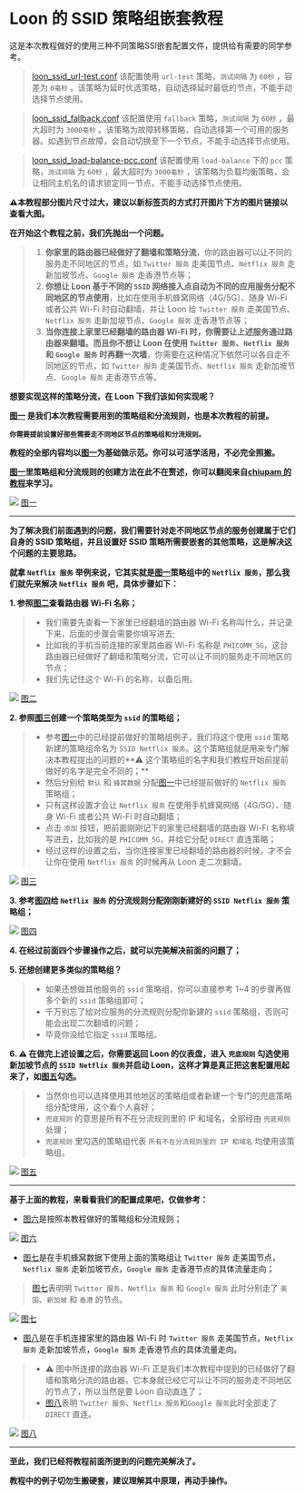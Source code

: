 # Loon 的 SSID 策略组嵌套教程

这是本次教程做好的使用三种不同策略SSI嵌套配置文件，提供给有需要的同学参考。

> [loon_ssid_url-test.conf](https://raw.githubusercontent.com/ArriettyQAQ/loon_tutorial/main/conf/loon_ssid_url-test.conf) 该配置使用 `url-test` 策略，`测试间隔` 为 `60秒` ，容差为 `0毫秒` 。该策略为延时优选策略，自动选择延时最低的节点，不能手动选择节点使用。

> [loon_ssid_fallback.conf](https://raw.githubusercontent.com/ArriettyQAQ/loon_tutorial/main/conf/loon_ssid_fallback.conf) 该配置使用 `fallback` 策略，`测试间隔` 为 `60秒` ，最大超时为 `3000毫秒` 。该策略为故障转移策略，自动选择第一个可用的服务器。如遇到节点故障，会自动切换至下一个节点，不能手动选择节点使用。

> [loon_ssid_load-balance-pcc.conf](https://raw.githubusercontent.com/ArriettyQAQ/loon_tutorial/main/conf/loon_ssid_load-balance-pcc.conf) 该配置使用 `load-balance` 下的 `pcc` 策略，`测试间隔` 为 `60秒` ，最大超时为 `3000毫秒` ，该策略为负载均衡策略，会让相同主机名的请求锁定同一节点，不能手动选择节点使用。

**⚠本教程部分图片尺寸过大，建议以新标签页的方式打开图片下方的图片链接以查看大图。**

**在开始这个教程之前，我们先抛出一个问题。**
> 1. **你家里的路由器已经做好了翻墙和策略分流**，你的路由器可以让不同的服务走不同地区的节点，如 `Twitter 服务` 走美国节点、`Netflix 服务` 走新加坡节点、`Google 服务` 走香港节点等；
> 2. **你想让 Loon 基于不同的 `SSID` 网络接入点自动为不同的应用服务分配不同地区的节点使用**，比如在使用手机蜂窝网络（4G/5G）、随身 Wi-Fi 或者公共 Wi-Fi 时自动翻墙，并让 Loon 给 `Twitter 服务` 走美国节点、`Netflix 服务` 走新加坡节点、`Google 服务` 走香港节点等；
> 3. **当你连接上家里已经翻墙的路由器 Wi-Fi 时，你需要让上述服务通过路由器来翻墙。而且你不想让 Loon 在使用 `Twitter 服务`、`Netflix 服务` 和 `Google 服务` 时再翻一次墙**，你需要在这种情况下依然可以各自走不同地区的节点，如 `Twitter 服务` 走美国节点、`Netflix 服务` 走新加坡节点、`Google 服务` 走香港节点等。

**想要实现这样的策略分流，在 Loon 下我们该如何实现呢？**

**[图一](https://raw.githubusercontent.com/ArriettyQAQ/loon_tutorial/main/images/1.png)
是我们本次教程需要用到的策略组和分流规则，也是本次教程的前提。**

**`你需要提前设置好那些需要走不同地区节点的策略组和分流规则。`**

**教程的全部内容均以[图一](https://raw.githubusercontent.com/ArriettyQAQ/loon_tutorial/main/images/1.png)为基础做示范。你可以可活学活用，不必完全照搬。**

**[图一](https://raw.githubusercontent.com/ArriettyQAQ/loon_tutorial/main/images/1.png)里策略组和分流规则的创建方法在此不在赘述，你可以翻阅来自[chiupam  的教程](https://github.com/chiupam/tutorial/blob/master/Loon/Plus/README.md)来学习。**


![](images/1.png)
[图一](https://raw.githubusercontent.com/ArriettyQAQ/loon_tutorial/main/images/1.png)

***

**为了解决我们前面遇到的问题，我们需要针对走不同地区节点的服务创建属于它们自身的 SSID 策略组，并且设置好 SSID 策略所需要嵌套的其他策略，这是解决这个问题的主要思路。**

**就拿 `Netflix 服务` 举例来说，它其实就是[图一](https://raw.githubusercontent.com/ArriettyQAQ/loon_tutorial/main/images/1.png)策略组中的 `Netflix 服务`，那么我们就先来解决 `Netflix 服务` 吧，具体步骤如下：**


**1. 参照[图二](https://raw.githubusercontent.com/ArriettyQAQ/loon_tutorial/main/images/2.png)查看路由器 Wi-Fi 名称；**
> * 我们需要先查看一下家里已经翻墙的路由器 Wi-Fi 名称叫什么，并记录下来，后面的步骤会需要你填写进去;
> * 比如我的手机当前连接的家里路由器 Wi-Fi 名称是 `PHICOMM_5G`，这台路由器已经做好了翻墙和策略分流，它可以让不同的服务走不同地区的节点；
> * 我们先记住这个 Wi-Fi 的名称，以备后用。

![](images/2.png)
[图二](https://raw.githubusercontent.com/ArriettyQAQ/loon_tutorial/main/images/2.png)

**2. 参照[图三](https://raw.githubusercontent.com/ArriettyQAQ/loon_tutorial/main/images/3.png)创建一个策略类型为 `ssid` 的策略组；**
> * 参考[图一](https://raw.githubusercontent.com/ArriettyQAQ/loon_tutorial/main/images/1.png)中的已经提前做好的策略组例子，我们将这个使用 `ssid` 策略新建的策略组命名为 `SSID Netflix 服务`。这个策略组就是用来专门解决本教程提出的问题的**⚠ 这个策略组的名字和我们教程开始前提前做好的名字是完全不同的；**
> * 然后分别给 `默认` 和 `蜂窝数据` 分配[图一](https://raw.githubusercontent.com/ArriettyQAQ/loon_tutorial/main/images/1.png)中已经提前做好的 `Netflix 服务` 策略组；
> * 只有这样设置才会让 `Netflix 服务` 在使用手机蜂窝网络（4G/5G）、随身 Wi-Fi 或者公共 Wi-Fi 时自动翻墙；
> * 点击 `添加` 按钮，把前面刚刚记下的家里已经翻墙的路由器 Wi-Fi 名称填写进去，比如我的是 `PHICOMM_5G`，并给它分配 `DIRECT` 直连策略；
> * 经过这样的设置之后，当你连接家里已经翻墙的路由器的时候，才不会让你在使用 `Netflix 服务` 的时候再从 Loon 走二次翻墙。

![](images/3.png)
[图三](https://raw.githubusercontent.com/ArriettyQAQ/loon_tutorial/main/images/3.png)

**3. 参考[图四](https://raw.githubusercontent.com/ArriettyQAQ/loon_tutorial/main/images/4.png)给 `Netflix 服务` 的分流规则分配刚刚新建好的 `SSID Netflix 服务` 策略组；**

![](images/4.png)
[图四](https://raw.githubusercontent.com/ArriettyQAQ/loon_tutorial/main/images/4.png)

**4. 在经过前面四个步骤操作之后，就可以完美解决前面的问题了；**

**5. 还想创建更多类似的策略组？**

> * 如果还想做其他服务的 `ssid` 策略组，你可以直接参考 1~4 的步骤再做多个新的 `ssid` 策略组即可；
> * 千万别忘了给对应服务的分流规则分配你新建的 `ssid` 策略组，否则可能会出现二次翻墙的问题；
> * 毕竟你没给它指定 `ssid` 策略组。

**6. ⚠ 在做完上述设置之后，你需要返回 Loon 的仪表盘，进入 `兜底规则` 勾选使用新加坡节点的 `SSID Netflix 服务`并启动 Loon，这样才算是真正把这套配置用起来了，如[图五](https://raw.githubusercontent.com/ArriettyQAQ/loon_tutorial/main/images/5.png)勾选。**
> * 当然你也可以选择使用其他地区的策略组或者新建一个专门的兜底策略组分配使用，这个看个人喜好；
> * `兜底规则` 的意思是所有不在分流规则里的 IP 和域名，全部经由 `兜底规则` 处理；
> * `兜底规则` 里勾选的策略组代表 `所有不在分流规则里的 IP 和域名` 均使用该策略组。

![](images/5.png)
[图五](https://raw.githubusercontent.com/ArriettyQAQ/loon_tutorial/main/images/5.png)

***

**基于上面的教程，来看看我们的配置成果吧，仅做参考：**

* [图六](https://raw.githubusercontent.com/ArriettyQAQ/loon_tutorial/main/images/6.png)是按照本教程做好的策略组和分流规则；


![](images/6.png)
[图六](https://raw.githubusercontent.com/ArriettyQAQ/loon_tutorial/main/images/6.png)

* [图七](https://raw.githubusercontent.com/ArriettyQAQ/loon_tutorial/main/images/7.png)是在手机蜂窝数据下使用上面的策略组让 `Twitter 服务` 走美国节点，`Netflix 服务` 走新加坡节点，`Google 服务` 走香港节点的具体流量走向；
> [图七](https://raw.githubusercontent.com/ArriettyQAQ/loon_tutorial/main/images/7.png)表明明 `Twitter 服务`、`Netflix 服务` 和 `Google 服务` 此时分别走了 `美国`、`新加坡` 和 `香港` 的节点。


![](images/7.png)
[图七](https://raw.githubusercontent.com/ArriettyQAQ/loon_tutorial/main/images/7.png)

* [图八](https://raw.githubusercontent.com/ArriettyQAQ/loon_tutorial/main/images/8.png)是在手机连接家里的路由器 Wi-Fi 时 `Twitter 服务` 走美国节点，`Netflix 服务` 走新加坡节点，`Google 服务` 走香港节点的具体流量走向。

> * ⚠ 图中所连接的路由器 Wi-Fi 正是我们本次教程中提到的已经做好了翻墙和策略分流的路由器，它本身就已经它可以让不同的服务走不同地区的节点了，所以当然是要 Loon 自动直连了；
> * [图八](https://raw.githubusercontent.com/ArriettyQAQ/loon_tutorial/main/images/8.png)表明 `Twitter 服务`、`Netflix 服务`和`Google 服务`此时全部走了 `DIRECT` 直连。 

![](https://raw.githubusercontent.com/ArriettyQAQ/loon_tutorial/main/images/8.png)
[图八](https://raw.githubusercontent.com/ArriettyQAQ/loon_tutorial/main/images/8.png)

***

**至此，我们已经将教程前面所提到的问题完美解决了。**

**教程中的例子切勿生搬硬套，建议理解其中原理，再动手操作。**